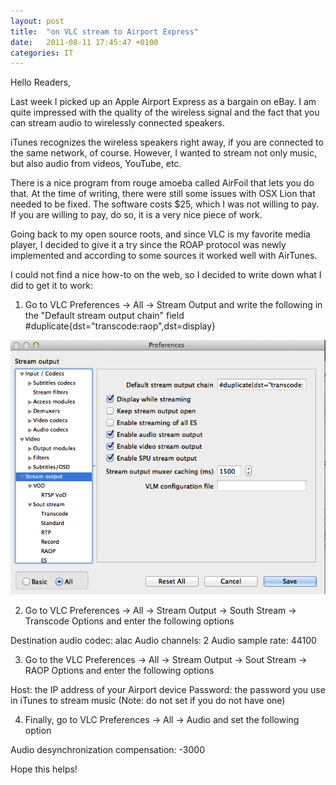 ```yaml
---
layout: post
title:  "on VLC stream to Airport Express"
date:   2011-08-11 17:45:47 +0100
categories: IT
---
```


Hello Readers,

Last week I picked up an Apple Airport Express as a bargain on eBay.
I am quite impressed with the quality of the wireless signal and the fact that you can stream audio to wirelessly connected speakers.

iTunes recognizes the wireless speakers right away, if you are connected to the same network, of course. However, I wanted to stream not only music, but also audio from videos, YouTube, etc.

There is a nice program from rouge amoeba called AirFoil that lets you do that. At the time of writing, there were still some issues with OSX Lion that needed to be fixed. The software costs $25, which I was not willing to pay. If you are willing to pay, do so, it is a very nice piece of work.

Going back to my open source roots, and since VLC is my favorite media player, I decided to give it a try since the ROAP protocol was newly implemented and according to some sources it worked well with AirTunes.

I could not find a nice how-to on the web, so I decided to write down what I did to get it to work:

1. Go to VLC Preferences -> All -> Stream Output and write the following in the "Default stream output chain" field
#duplicate{dst="transcode:raop",dst=display}

![screenshot1](/assets/images/streaming_vlc1.png)

2. Go to VLC Preferences -> All -> Stream Output -> South Stream -> Transcode Options and enter the following options

Destination audio codec: alac
Audio channels: 2
Audio sample rate: 44100

3. Go to the VLC Preferences -> All -> Stream Output -> Sout Stream -> RAOP Options and enter the following options

Host: the IP address of your Airport device
Password: the password you use in iTunes to stream music (Note: do not set if you do not have one)

4. Finally, go to VLC Preferences -> All -> Audio and set the following option

Audio desynchronization compensation: -3000

Hope this helps!